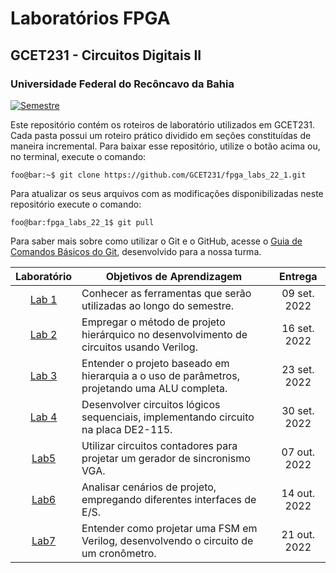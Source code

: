 # Laboratórios FPGA

## GCET231 - Circuitos Digitais II

### Universidade Federal do Recôncavo da Bahia

[![Semestre](https://img.shields.io/badge/Semestre-2022.1-blue?style=flat-square)](https://gcet231.github.io/)

Este repositório contém os roteiros de laboratório utilizados em GCET231. Cada pasta possui um roteiro prático dividido em seções constituídas de maneira incremental. Para baixar esse repositório, utilize o botão acima ou, no terminal, execute o comando:

```console
foo@bar:~$ git clone https://github.com/GCET231/fpga_labs_22_1.git
```

Para atualizar os seus arquivos com as modificações disponibilizadas neste repositório execute o comando:

```console
foo@bar:fpga_labs_22_1$ git pull
```

Para saber mais sobre como utilizar o Git e o GitHub, acesse o [Guia de Comandos Básicos do Git](https://github.com/GCET231/tut1-github), desenvolvido para a nossa turma.

|        Laboratório         | Objetivos de Aprendizagem                                                                    |   Entrega    |
| :------------------------: | -------------------------------------------------------------------------------------------- | :----------: |
| [Lab 1](lab1/spec/spec.md) | Conhecer as ferramentas que serão utilizadas ao longo do semestre.                           | 09 set. 2022 |
| [Lab 2](lab2/spec/spec.md) | Empregar o método de projeto hierárquico no desenvolvimento de circuitos usando Verilog.     | 16 set. 2022 |
| [Lab 3](lab3/spec/spec.md) | Entender o projeto baseado em hierarquia a o uso de parâmetros, projetando uma ALU completa. | 23 set. 2022 |
| [Lab 4](lab4/spec/spec.md) | Desenvolver circuitos lógicos sequenciais, implementando circuito na placa DE2-115.          | 30 set. 2022 |
| [Lab5](lab5/spec/spec.md)  | Utilizar circuitos contadores para projetar um gerador de sincronismo VGA.                   | 07 out. 2022 |
| [Lab6](lab6/spec/spec.md)  | Analisar cenários de projeto, empregando diferentes interfaces de E/S.                       | 14 out. 2022 |
| [Lab7](lab7/spec/spec.md)  | Entender como projetar uma FSM em Verilog, desenvolvendo o circuito de um cronômetro.        | 21 out. 2022 |

<!--

| [Lab8](lab8/spec/spec.md) | Analisar um projeto baseado em caminho de dados, empregando modelagem hierárquica em Verilog. |                                       10 jun. 2022                                       |
| [Lab9](lab9/spec/spec.md) | Projetar o processador RISC231 monociclo, utilizando técnicas de projeto digital e Verilog.   |                                     08/15 jul. 2022                                      |           |-->
